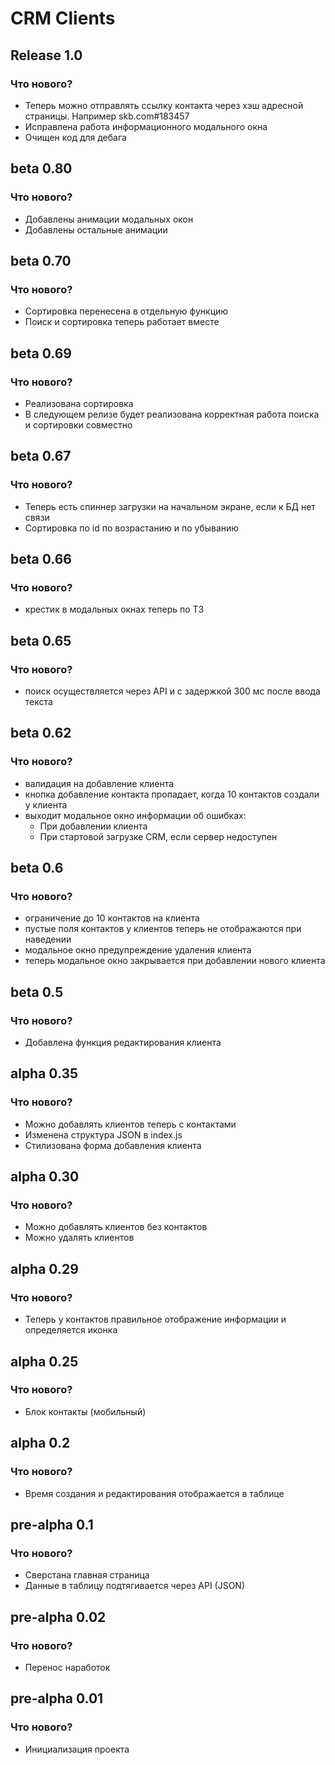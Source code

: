 # CRM Clients

## Release 1.0
### Что нового?
- Теперь можно отправлять ссылку контакта через хэш адресной страницы. Например skb.com#183457
- Исправлена работа информационного модального окна
- Очищен код для дебага 


## beta 0.80
### Что нового?
- Добавлены анимации модальных окон
- Добавлены остальные анимации

## beta 0.70
### Что нового?
- Сортировка перенесена в отдельную функцию
- Поиск и сортировка теперь работает вместе

## beta 0.69

### Что нового?

- Реализована сортировка
- В следующем релизе будет реализована корректная работа поиска и сортировки совместно

## beta 0.67

### Что нового?

- Теперь есть спиннер загрузки на начальном экране, если к БД нет связи
- Сортировка по id по возрастанию и по убыванию

## beta 0.66

### Что нового?

- крестик в модальных окнах теперь по ТЗ

## beta 0.65

### Что нового?

- поиск осуществляется через API и с задержкой 300 мс после ввода текста

## beta 0.62

### Что нового?

- валидация на добавление клиента
- кнопка добавление контакта пропадает, когда 10 контактов создали у клиента
- выходит модальное окно информации об ошибках:
  - При добавлении клиента
  - При стартовой загрузке CRM, если сервер недоступен

## beta 0.6

### Что нового?

- ограничение до 10 контактов на клиента
- пустые поля контактов у клиентов теперь не отображаются при наведении
- модальное окно предупреждение удаления клиента
- теперь модальное окно закрывается при добавлении нового клиента

## beta 0.5

### Что нового?

- Добавлена функция редактирования клиента

## alpha 0.35

### Что нового?

- Можно добавлять клиентов теперь с контактами
- Изменена структура JSON в index.js
- Стилизована форма добавления клиента

## alpha 0.30

### Что нового?

- Можно добавлять клиентов без контактов
- Можно удалять клиентов

## alpha 0.29

### Что нового?

- Теперь у контактов правильное отображение информации и определяется иконка

## alpha 0.25

### Что нового?

- Блок контакты (мобильный)

## alpha 0.2

### Что нового?

- Время создания и редактирования отображается в таблице

## pre-alpha 0.1

### Что нового?

- Сверстана главная страница
- Данные в таблицу подтягивается через API (JSON)

## pre-alpha 0.02

### Что нового?

- Перенос наработок

## pre-alpha 0.01

### Что нового?

- Инициализация проекта
